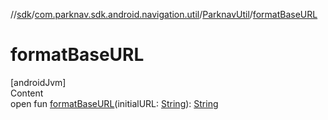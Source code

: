 //[sdk](../../../index.md)/[com.parknav.sdk.android.navigation.util](../index.md)/[ParknavUtil](index.md)/[formatBaseURL](format-base-u-r-l.md)



# formatBaseURL  
[androidJvm]  
Content  
open fun [formatBaseURL](format-base-u-r-l.md)(initialURL: [String](https://developer.android.com/reference/kotlin/java/lang/String.html)): [String](https://developer.android.com/reference/kotlin/java/lang/String.html)  



